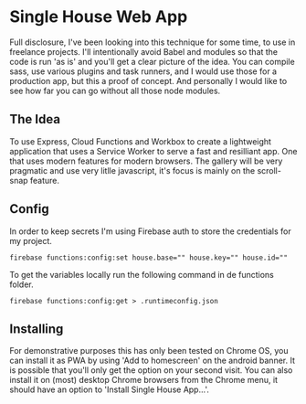 # Single House Web App

Full disclosure, I've been looking into this technique for some time, to use in freelance projects. I'll intentionally avoid Babel and modules so that the code is run 'as is' and you'll get a clear picture of the idea. You can compile sass, use various plugins and task runners, and I would use those for a production app, but this a proof of concept. And personally I would like to see how far you can go without all those node modules.

## The Idea

To use Express, Cloud Functions and Workbox to create a lightweight application that uses a Service Worker to serve a fast and resilliant app. One that uses modern features for modern browsers. The gallery will be very pragmatic and use very litlle javascript, it's focus is mainly on the scroll-snap feature.

## Config

In order to keep secrets I'm using Firebase auth to store the credentials for my project.

```
firebase functions:config:set house.base="" house.key="" house.id=""
```

To get the variables locally run the following command in de functions folder.

```
firebase functions:config:get > .runtimeconfig.json
```

## Installing

For demonstrative purposes this has only been tested on Chrome OS, you can install it as PWA by using 'Add to homescreen' on the android banner. It is possible that you'll only get the option on your second visit. You can also install it on (most) desktop Chrome browsers from the Chrome menu, it should have an option to 'Install Single House App...'.

